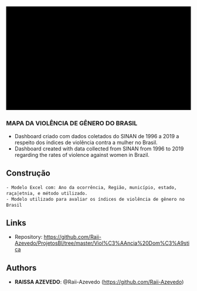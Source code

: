  ![](https://github.com/Raii-Azevedo/ProjetosBI/blob/master/Viol%C3%AAncia%20Dom%C3%A9stica/MAPA%20VIOLENCIA%20DE%20GENERO%20NO%20BRASIL.gif)

### MAPA DA VIOLÊNCIA DE GÊNERO DO BRASIL
  - Dashboard criado com dados coletados do SINAN de 1996 a 2019 a respeito dos índices de violência contra a mulher no Brasil.
  - Dashboard created with data collected from SINAN from 1996 to 2019 regarding the rates of violence against women in Brazil.

## Construção
    - Modelo Excel com: Ano da ocorrência, Região, município, estado, raça|etnia, e método utilizado.
    - Modelo utilizado para avaliar os índices de violência de gênero no Brasil
  
  
## Links
 
  - Repository: https://github.com/Raii-Azevedo/ProjetosBI/tree/master/Viol%C3%AAncia%20Dom%C3%A9stica
 
 
## Authors
 
* **RAISSA AZEVEDO**: @Raii-Azevedo (https://github.com/Raii-Azevedo)
